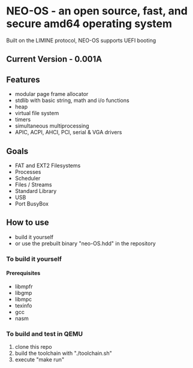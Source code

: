 # NEO-OS - an open source, fast, and secure amd64 operating system

Built on the LIMINE protocol, NEO-OS supports UEFI booting

## Current Version - 0.001A

## Features

* modular page frame allocator
* stdlib with basic string, math and i/o functions
* heap
* virtual file system
* timers
* simultaneous multiprocessing
* APIC, ACPI, AHCI, PCI, serial & VGA drivers

## Goals

* FAT and EXT2 Filesystems
* Processes
* Scheduler
* Files / Streams
* Standard Library
* USB
* Port BusyBox

## How to use

- build it yourself 
- or use the prebuilt binary "neo-OS.hdd" in the repository

### To build it yourself

#### Prerequisites

- libmpfr
- libgmp
- libmpc
- texinfo
- gcc
- nasm

### To build and test in QEMU

1. clone this repo
2. build the toolchain with "./toolchain.sh"
2. execute "make run"

